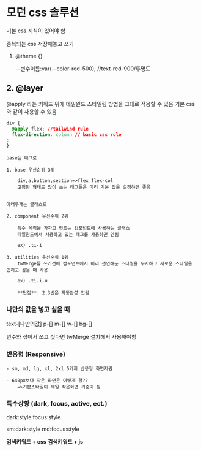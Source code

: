 # 모던 css 솔루션

기본 css 지식이 있어야 함

중복되는 css 저장해놓고 쓰기

1. @theme {}

   --변수이름:var(--color-red-500);
   //text-red-900/투명도

## 2. @layer

@apply 라는 키워드 위에 테일윈드 스타일링 방법을 그대로 적용할 수 있음
기본 css와 같이 사용할 수 있음

```css
div {
  @apply flex; //tailwind rule
  flex-direction: column // basic css rule
;
}
```

    base는 태그로

    1. base 우선순위 3위

        div,a,button,section=>flex flex-col
        고정된 형태로 많이 쓰는 태그들은 미리 기본 값을 설정하면 좋음


    아래두개는 클래스로

    2. component 우선순위 2위

        특수 목적을 가자고 만드는 컴포넌트에 사용하는 클래스
        테일윈드에서 사용하고 있는 태그를 사용하면 안됨

        ex) .ti-i

    3. utilities 우선순위 1위
        twMerge를 쓰기전에 컴포넌트에서 미리 선언해둔 스타일을 무시하고 새로운 스타일을 입히고 싶을 때 사용

        ex) .ti-i-u

        **단점**: 2,3번은 자동완성 안됨

### 나만의 값을 넣고 싶을 때

text-[나만의값]
p-[]
m-[]
w-[]
bg-[]

변수와 섞어서 쓰고 싶다면 twMerge 설치해서 사용해야함

### 반응형 (Responsive)

    - sm, md, lg, xl, 2xl 5가지 반응형 화면지원

    - 640px보다 작은 화면은 어떻게 함??
        =>기본스타일이 제일 작은화면 기준이 됨

### 특수상황 (dark, focus, active, ect.)

dark:style
focus:style

sm:dark:style
md:focus:style

**검색키워드 + css**
**검색키워드 + js**
